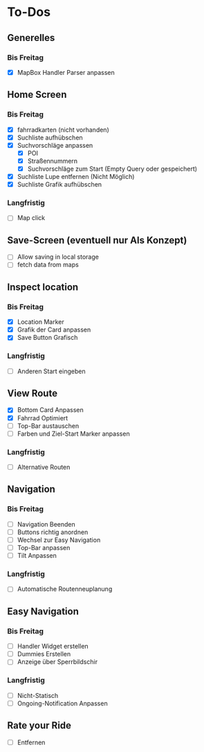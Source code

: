 # To-Dos

## Generelles

### Bis Freitag

- [x] MapBox Handler Parser anpassen

## Home Screen

### Bis Freitag

- [x] fahrradkarten (nicht vorhanden)
- [x] Suchliste aufhübschen
- [x] Suchvorschläge anpassen
  - [x] POI
  - [x] Straßennummern
  - [x] Suchvorschläge zum Start (Empty Query oder gespeichert)
- [x] Suchliste Lupe entfernen (Nicht Möglich)
- [x] Suchliste Grafik aufhübschen

### Langfristig

- [ ] Map click

## Save-Screen (eventuell nur Als Konzept)

- [ ] Allow saving in local storage
- [ ] fetch data from maps

## Inspect location

### Bis Freitag

- [x] Location Marker
- [x] Grafik der Card anpassen
- [x] Save Button Grafisch

### Langfristig

- [ ] Anderen Start eingeben

## View Route

- [x] Bottom Card Anpassen
- [x] Fahrrad Optimiert
- [ ] Top-Bar austauschen
- [ ] Farben und Ziel-Start Marker anpassen

### Langfristig

- [ ] Alternative Routen

## Navigation

### Bis Freitag

- [ ] Navigation Beenden
- [ ] Buttons richtig anordnen
- [ ] Wechsel zur Easy Navigation
- [ ] Top-Bar anpassen
- [ ] Tilt Anpassen

### Langfristig

- [ ] Automatische Routenneuplanung

## Easy Navigation

### Bis Freitag

- [ ] Handler Widget erstellen
- [ ] Dummies Erstellen
- [ ] Anzeige über Sperrbildschir

### Langfristig

- [ ] Nicht-Statisch
- [ ] Ongoing-Notification Anpassen

## Rate your Ride

- [ ] Entfernen
